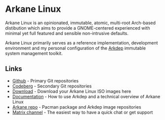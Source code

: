 # Arkane Linux
Arkane Linux is an opinionated, immutable, atomic, multi-root Arch-based distibution which aims to provide a GNOME-centered experienced with minimal yet full featured and sensible non-intrusive defaults.

Arkane Linux primarily serves as a reference implementation, development environment and my personal configuration of the [Arkdep](https://github.com/arkanelinux/arkdep) immutable system management toolkit.

## Links
- [Github](https://github.com/arkanelinux) - Primary Git repositories
- [Codeberg](https://codeberg.org/arkanelinux) - Secondary Git repositories
- [Download](https://arkanelinux.org/downloads) - Download your Arkane Linux ISO images here
- [Documentation](https://arkanelinux.org/docs/introduction.html) - How to use Arkdep and a technical overview of Arkane Linux
- [Arkane repo](https://repo.arkanelinux.org/) - Pacman package and Arkdep image repositories
- [Matrix channel](https://matrix.to/#/%23arkanelinux:matrix.org) - The easiest way to have a quick chat or get support
